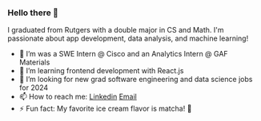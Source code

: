 ### Hello there 👋

I graduated from Rutgers with a double major in CS and Math. I'm passionate about app development, data analysis, and machine learning!

- 💼 I’m was a SWE Intern @ Cisco and an Analytics Intern @ GAF Materials
- 🌱 I’m learning frontend development with React.js 
- 🤔 I’m looking for new grad software engineering and data science jobs for 2024
- 📫 How to reach me: [Linkedin](https://www.linkedin.com/in/prathiklolla/) [Email](mailto:prathik.lolla@gmail.com)
- ⚡ Fun fact: My favorite ice cream flavor is matcha! 🍦


